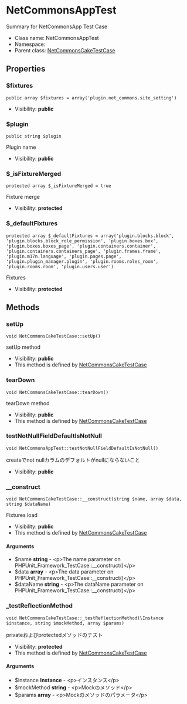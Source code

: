 NetCommonsAppTest
===============

Summary for NetCommonsApp Test Case




* Class name: NetCommonsAppTest
* Namespace: 
* Parent class: [NetCommonsCakeTestCase](NetCommonsCakeTestCase.md)





Properties
----------


### $fixtures

    public array $fixtures = array('plugin.net_commons.site_setting')





* Visibility: **public**


### $plugin

    public string $plugin

Plugin name



* Visibility: **public**


### $_isFixtureMerged

    protected array $_isFixtureMerged = true

Fixture merge



* Visibility: **protected**


### $_defaultFixtures

    protected array $_defaultFixtures = array('plugin.blocks.block', 'plugin.blocks.block_role_permission', 'plugin.boxes.box', 'plugin.boxes.boxes_page', 'plugin.containers.container', 'plugin.containers.containers_page', 'plugin.frames.frame', 'plugin.m17n.language', 'plugin.pages.page', 'plugin.plugin_manager.plugin', 'plugin.rooms.roles_room', 'plugin.rooms.room', 'plugin.users.user')

Fixtures



* Visibility: **protected**


Methods
-------


### setUp

    void NetCommonsCakeTestCase::setUp()

setUp method



* Visibility: **public**
* This method is defined by [NetCommonsCakeTestCase](NetCommonsCakeTestCase.md)




### tearDown

    void NetCommonsCakeTestCase::tearDown()

tearDown method



* Visibility: **public**
* This method is defined by [NetCommonsCakeTestCase](NetCommonsCakeTestCase.md)




### testNotNullFieldDefaultIsNotNull

    void NetCommonsAppTest::testNotNullFieldDefaultIsNotNull()

createでnot nullカラムのデフォルトがnullにならないこと



* Visibility: **public**




### __construct

    void NetCommonsCakeTestCase::__construct(string $name, array $data, string $dataName)

Fixtures load



* Visibility: **public**
* This method is defined by [NetCommonsCakeTestCase](NetCommonsCakeTestCase.md)


#### Arguments
* $name **string** - &lt;p&gt;The name parameter on PHPUnit_Framework_TestCase::__construct()&lt;/p&gt;
* $data **array** - &lt;p&gt;The data parameter on PHPUnit_Framework_TestCase::__construct()&lt;/p&gt;
* $dataName **string** - &lt;p&gt;The dataName parameter on PHPUnit_Framework_TestCase::__construct()&lt;/p&gt;



### _testReflectionMethod

    void NetCommonsCakeTestCase::_testReflectionMethod(\Instance $instance, string $mockMethod, array $params)

privateおよびprotectedメソッドのテスト



* Visibility: **protected**
* This method is defined by [NetCommonsCakeTestCase](NetCommonsCakeTestCase.md)


#### Arguments
* $instance **Instance** - &lt;p&gt;インスタンス&lt;/p&gt;
* $mockMethod **string** - &lt;p&gt;Mockのメソッド&lt;/p&gt;
* $params **array** - &lt;p&gt;Mockのメソッドのパラメータ&lt;/p&gt;


